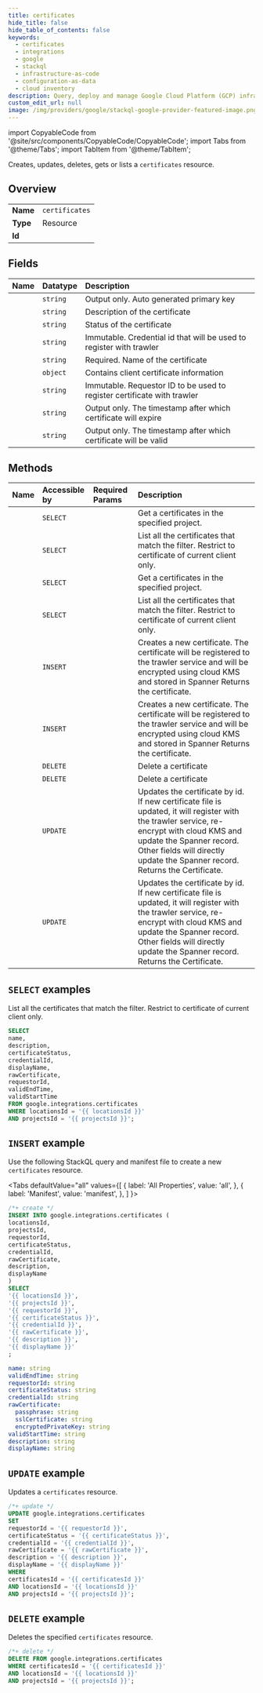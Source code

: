 ```yaml
---
title: certificates
hide_title: false
hide_table_of_contents: false
keywords:
  - certificates
  - integrations
  - google
  - stackql
  - infrastructure-as-code
  - configuration-as-data
  - cloud inventory
description: Query, deploy and manage Google Cloud Platform (GCP) infrastructure and resources using SQL
custom_edit_url: null
image: /img/providers/google/stackql-google-provider-featured-image.png
---
```


import CopyableCode from '@site/src/components/CopyableCode/CopyableCode';
import Tabs from '@theme/Tabs';
import TabItem from '@theme/TabItem';

Creates, updates, deletes, gets or lists a <code>certificates</code> resource.

## Overview
<table><tbody>
<tr><td><b>Name</b></td><td><code>certificates</code></td></tr>
<tr><td><b>Type</b></td><td>Resource</td></tr>
<tr><td><b>Id</b></td><td><CopyableCode code="google.integrations.certificates" /></td></tr>
</tbody></table>

## Fields
| Name | Datatype | Description |
|:-----|:---------|:------------|
| <CopyableCode code="name" /> | `string` | Output only. Auto generated primary key |
| <CopyableCode code="description" /> | `string` | Description of the certificate |
| <CopyableCode code="certificateStatus" /> | `string` | Status of the certificate |
| <CopyableCode code="credentialId" /> | `string` | Immutable. Credential id that will be used to register with trawler |
| <CopyableCode code="displayName" /> | `string` | Required. Name of the certificate |
| <CopyableCode code="rawCertificate" /> | `object` | Contains client certificate information |
| <CopyableCode code="requestorId" /> | `string` | Immutable. Requestor ID to be used to register certificate with trawler |
| <CopyableCode code="validEndTime" /> | `string` | Output only. The timestamp after which certificate will expire |
| <CopyableCode code="validStartTime" /> | `string` | Output only. The timestamp after which certificate will be valid |

## Methods
| Name | Accessible by | Required Params | Description |
|:-----|:--------------|:----------------|:------------|
| <CopyableCode code="projects_locations_certificates_get" /> | `SELECT` | <CopyableCode code="certificatesId, locationsId, projectsId" /> | Get a certificates in the specified project. |
| <CopyableCode code="projects_locations_certificates_list" /> | `SELECT` | <CopyableCode code="locationsId, projectsId" /> | List all the certificates that match the filter. Restrict to certificate of current client only. |
| <CopyableCode code="projects_locations_products_certificates_get" /> | `SELECT` | <CopyableCode code="certificatesId, locationsId, productsId, projectsId" /> | Get a certificates in the specified project. |
| <CopyableCode code="projects_locations_products_certificates_list" /> | `SELECT` | <CopyableCode code="locationsId, productsId, projectsId" /> | List all the certificates that match the filter. Restrict to certificate of current client only. |
| <CopyableCode code="projects_locations_certificates_create" /> | `INSERT` | <CopyableCode code="locationsId, projectsId" /> | Creates a new certificate. The certificate will be registered to the trawler service and will be encrypted using cloud KMS and stored in Spanner Returns the certificate. |
| <CopyableCode code="projects_locations_products_certificates_create" /> | `INSERT` | <CopyableCode code="locationsId, productsId, projectsId" /> | Creates a new certificate. The certificate will be registered to the trawler service and will be encrypted using cloud KMS and stored in Spanner Returns the certificate. |
| <CopyableCode code="projects_locations_certificates_delete" /> | `DELETE` | <CopyableCode code="certificatesId, locationsId, projectsId" /> | Delete a certificate |
| <CopyableCode code="projects_locations_products_certificates_delete" /> | `DELETE` | <CopyableCode code="certificatesId, locationsId, productsId, projectsId" /> | Delete a certificate |
| <CopyableCode code="projects_locations_certificates_patch" /> | `UPDATE` | <CopyableCode code="certificatesId, locationsId, projectsId" /> | Updates the certificate by id. If new certificate file is updated, it will register with the trawler service, re-encrypt with cloud KMS and update the Spanner record. Other fields will directly update the Spanner record. Returns the Certificate. |
| <CopyableCode code="projects_locations_products_certificates_patch" /> | `UPDATE` | <CopyableCode code="certificatesId, locationsId, productsId, projectsId" /> | Updates the certificate by id. If new certificate file is updated, it will register with the trawler service, re-encrypt with cloud KMS and update the Spanner record. Other fields will directly update the Spanner record. Returns the Certificate. |

## `SELECT` examples

List all the certificates that match the filter. Restrict to certificate of current client only.

```sql
SELECT
name,
description,
certificateStatus,
credentialId,
displayName,
rawCertificate,
requestorId,
validEndTime,
validStartTime
FROM google.integrations.certificates
WHERE locationsId = '{{ locationsId }}'
AND projectsId = '{{ projectsId }}'; 
```

## `INSERT` example

Use the following StackQL query and manifest file to create a new <code>certificates</code> resource.

<Tabs
    defaultValue="all"
    values={[
        { label: 'All Properties', value: 'all', },
        { label: 'Manifest', value: 'manifest', },
    ]
}>
<TabItem value="all">

```sql
/*+ create */
INSERT INTO google.integrations.certificates (
locationsId,
projectsId,
requestorId,
certificateStatus,
credentialId,
rawCertificate,
description,
displayName
)
SELECT 
'{{ locationsId }}',
'{{ projectsId }}',
'{{ requestorId }}',
'{{ certificateStatus }}',
'{{ credentialId }}',
'{{ rawCertificate }}',
'{{ description }}',
'{{ displayName }}'
;
```
</TabItem>
<TabItem value="manifest">

```yaml
name: string
validEndTime: string
requestorId: string
certificateStatus: string
credentialId: string
rawCertificate:
  passphrase: string
  sslCertificate: string
  encryptedPrivateKey: string
validStartTime: string
description: string
displayName: string

```
</TabItem>
</Tabs>

## `UPDATE` example

Updates a <code>certificates</code> resource.

```sql
/*+ update */
UPDATE google.integrations.certificates
SET 
requestorId = '{{ requestorId }}',
certificateStatus = '{{ certificateStatus }}',
credentialId = '{{ credentialId }}',
rawCertificate = '{{ rawCertificate }}',
description = '{{ description }}',
displayName = '{{ displayName }}'
WHERE 
certificatesId = '{{ certificatesId }}'
AND locationsId = '{{ locationsId }}'
AND projectsId = '{{ projectsId }}';
```

## `DELETE` example

Deletes the specified <code>certificates</code> resource.

```sql
/*+ delete */
DELETE FROM google.integrations.certificates
WHERE certificatesId = '{{ certificatesId }}'
AND locationsId = '{{ locationsId }}'
AND projectsId = '{{ projectsId }}';
```

